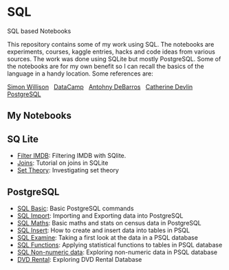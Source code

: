 # SQL
SQL based Notebooks

This repository contains some of my work using SQL.  The notebooks are experiments, 
courses, kaggle entries, hacks and code ideas from various sources.  The work was done using SQLite but mostly PostgreSQL.  Some of the notebooks are for my own benefit so I can recall the basics of the language in a handy location.  Some references are:

[Simon Willison](https://github.com/simonw/csvs-to-sqlite) &nbsp;
[DataCamp](https://www.datacamp.com/) &nbsp;
[Antohny DeBarros](https://nostarch.com/practicalSQL) &nbsp; 
[Catherine Devlin](https://github.com/catherinedevlin/ipython-sql) &nbsp; 
[PostgreSQL](http://www.postgresqltutorial.com/) &nbsp;

## My Notebooks

## SQ Lite

* [Filter IMDB](https://github.com/riched158/SQL/blob/master/sql_notebooks/SQLFiltering.ipynb): Filtering IMDB with SQlite.
* [Joins](https://github.com/riched158/SQL/blob/master/sql_notebooks/SQLJoins.ipynb): Tutorial on joins in SQLite
* [Set Theory](https://github.com/riched158/SQL/blob/master/sql_notebooks/SQLSetTheory.ipynb): Investigating set theory


## PostgreSQL

* [SQL Basic](https://github.com/riched158/SQL/blob/master/sql_notebooks/SQL1.ipynb): Basic PostgreSQL commands
* [SQL Import](https://github.com/riched158/SQL/blob/master/sql_notebooks/SQL2.ipynb): Importing and Exporting data into PostgreSQL
* [SQL Maths](https://github.com/riched158/SQL/blob/master/sql_notebooks/SQL3.ipynb): Basic maths and stats on census data in PostgreSQL
* [SQL Insert](https://github.com/riched158/SQL/blob/master/sql_notebooks/SQL_Exploratory_Insert.ipynb):  How to create and insert data into tables in PSQL
* [SQL Examine](https://github.com/riched158/SQL/blob/master/sql_notebooks/SQL_Exploratory_Data_Anal1.ipynb):  Taking a first look at the data in a PSQL database
* [SQL Functions](https://github.com/riched158/SQL/blob/master/sql_notebooks/SQL_Exploratory_Data_Anal2.ipynb): Applying statistical functions to tables in PSQL database
* [SQL Non-numeric data](https://github.com/riched158/SQL/blob/master/sql_notebooks/SQL_Exploratory_Data_Anal3.ipynb): Exploring non-numeric data in PSQL database
* [DVD Rental](https://github.com/riched158/SQL/blob/master/sql_notebooks/DVDRental.ipynb): Exploring DVD Rental Database
